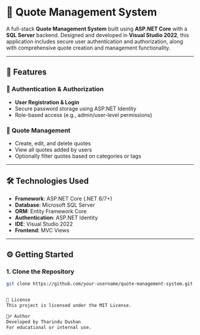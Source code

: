 # 📝 Quote Management System

A full-stack **Quote Management System** built using **ASP.NET Core** with a **SQL Server** backend. Designed and developed in **Visual Studio 2022**, this application includes secure user authentication and authorization, along with comprehensive quote creation and management functionality.

---

## 🚀 Features

### 🔐 Authentication & Authorization
- **User Registration & Login**
- Secure password storage using ASP.NET Identity
- Role-based access (e.g., admin/user-level permissions)

### 📝 Quote Management
- Create, edit, and delete quotes
- View all quotes added by users
- Optionally filter quotes based on categories or tags

---

## 🛠️ Technologies Used

- **Framework**: ASP.NET Core (.NET 6/7+)
- **Database**: Microsoft SQL Server
- **ORM**: Entity Framework Core
- **Authentication**: ASP.NET Identity
- **IDE**: Visual Studio 2022
- **Frontend**: MVC Views 

---

## ⚙️ Getting Started

### 1. Clone the Repository
```bash
git clone https://github.com/your-username/quote-management-system.git


🧾 License
This project is licensed under the MIT License.

🙋‍♂️ Author
Developed by Tharindu Dushan
For educational or internal use.
